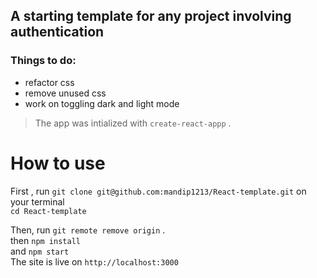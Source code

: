 ## A starting template for any project involving authentication


### Things to do:  
* refactor css
* remove unused css
* work on toggling dark and light mode


> The app was intialized with `create-react-appp` . 


# How to use

First , run `git clone git@github.com:mandip1213/React-template.git` on your terminal   
`cd React-template`  

Then, run `git remote remove origin` .  
then `npm install`   
and `npm start`   
The site is live on `http://localhost:3000`   

